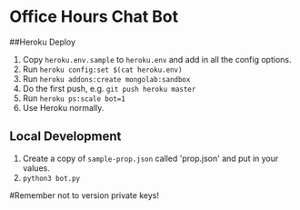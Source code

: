 # Office Hours Chat Bot

##Heroku Deploy

1. Copy `heroku.env.sample` to `heroku.env` and add in all the config options.
2. Run `heroku config:set $(cat heroku.env)`
3. Run `heroku addons:create mongolab:sandbox`
3. Do the first push, e.g. `git push heroku master`
4. Run `heroku ps:scale bot=1`
3. Use Heroku normally.

## Local Development
1. Create a copy of `sample-prop.json` called 'prop.json' and put in your values.
2. `python3 bot.py`

#Remember not to version private keys!